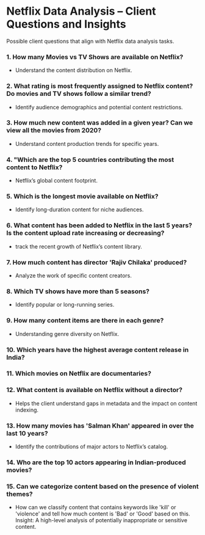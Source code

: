 # Netflix Data Analysis – Client Questions and Insights
Possible client questions that align with  Netflix data analysis tasks. 

### 1. How many Movies vs TV Shows are available on Netflix?
- Understand the content distribution on Netflix.

### 2. What rating is most frequently assigned to Netflix content? Do movies and TV shows follow a similar trend?
- Identify audience demographics and potential content restrictions.

### 3. How much new content was added in a given year? Can we view all the movies from 2020?
- Understand content production trends for specific years.

### 4. "Which are the top 5 countries contributing the most content to Netflix?
- Netflix’s global content footprint.

### 5. Which is the longest movie available on Netflix?
-  Identify long-duration content for niche audiences.

### 6. What content has been added to Netflix in the last 5 years? Is the content upload rate increasing or decreasing?
- track the recent growth of Netflix’s content library.

### 7. How much content has director 'Rajiv Chilaka' produced?
- Analyze the work of specific content creators.

### 8. Which TV shows have more than 5 seasons?
- Identify popular or long-running series.

### 9. How many content items are there in each genre?
- Understanding genre diversity on Netflix.

### 10. Which years have the highest average content release in India?

### 11. Which movies on Netflix are documentaries?

### 12. What content is available on Netflix without a director?
- Helps the client understand gaps in metadata and the impact on content indexing.

### 13. How many movies has 'Salman Khan' appeared in over the last 10 years?
- Identify the contributions of major actors to Netflix’s catalog.

### 14. Who are the top 10 actors appearing in Indian-produced movies?

### 15. Can we categorize content based on the presence of violent themes?
- How can we classify content that contains keywords like 'kill' or 'violence' and tell how much content is 'Bad' or 'Good' based on this.
Insight: A high-level analysis of potentially inappropriate or sensitive content.
